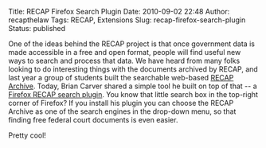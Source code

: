 Title: RECAP Firefox Search Plugin
Date: 2010-09-02 22:48
Author: recapthelaw
Tags: RECAP, Extensions
Slug: recap-firefox-search-plugin
Status: published

One of the ideas behind the RECAP project is that once government data
is made accessible in a free and open format, people will find useful
new ways to search and process that data. We have heard from many folks
looking to do interesting things with the documents archived by RECAP,
and last year a group of students built the searchable web-based [RECAP
Archive](https://www.courtlistener.com/recap/). Today, Brian Carver shared a
simple tool he built on top of that -- a [Firefox RECAP search
plugin](http://mycroft.mozdev.org/search-engines.html?name=recapthelaw.org).
You know that little search box in the top-right corner of Firefox? If
you install his plugin you can choose the RECAP Archive as one of the
search engines in the drop-down menu, so that finding free federal court
documents is even easier.

Pretty cool!
